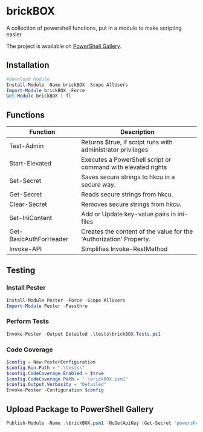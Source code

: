 # brickBOX

A collection of powershell functions, put in a module to make scripting easier. 

The project is available on [PowerShell Gallery](https://www.powershellgallery.com/packages/brickBOX).


## Installation

``` powershell
#download Module 
Install-Module -Name brickBOX -Scope AllUsers
Import-Module brickBOX -Force
Get-Module brickBOX | fl
```

## Functions

Function                | Description
----------------------- | -----------
Test-Admin              | Returns $true, if script runs with administrator privileges  
Start-Elevated          | Executes a PowerShell script or command with elevated rights  
Set-Secret              | Saves secure strings to hkcu in a secure way.  
Get-Secret              | Reads secure strings from hkcu.  
Clear-Secret            | Removes secure strings from hkcu.
Set-IniContent          | Add or Update key-value pairs in ini-files  
Get-BasicAuthForHeader  | Creates the content of the value for the 'Authorization' Property.
Invoke-API              | Simplifies Invoke-RestMethod  


## Testing

### Install Pester

``` powershell
Install-Module Pester -Force -Scope AllUsers
Import-Module Pester -Passthru
```

### Perform Tests

``` powershell
Invoke-Pester -Output Detailed .\tests\brickBOX.Tests.ps1
```

### Code Coverage
``` powershell
$config = New-PesterConfiguration
$config.Run.Path = ".\tests\"
$config.CodeCoverage.Enabled = $true
$config.CodeCoverage.Path = ".\brickBOX.psm1"
$config.Output.Verbosity = "Detailed"
Invoke-Pester -Configuration $config
```


## Upload Package to PowerShell Gallery
``` powershell
Publish-Module -Name .\brickBOX.psm1 -NuGetApiKey (Get-Secret 'powershellgallery' 'ApiKey' -AsPlainText)
```

